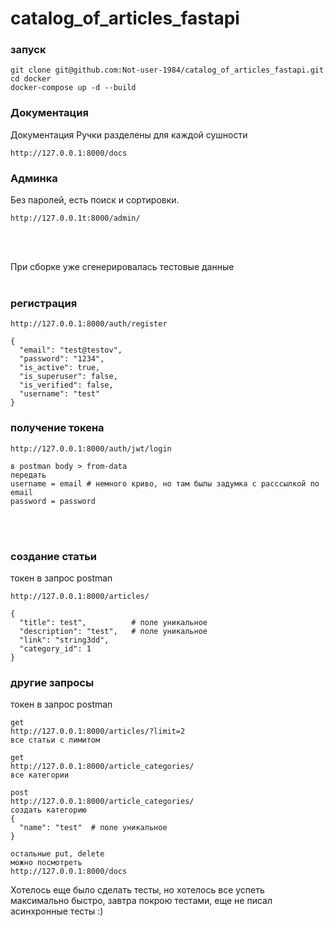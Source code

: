 # catalog_of_articles_fastapi
### запуск
```
git clone git@github.com:Not-user-1984/catalog_of_articles_fastapi.git
cd docker
docker-compose up -d --build
```
### Документация 
Документация 
Ручки разделены для каждой сушности

```
http://127.0.0.1:8000/docs
```


### Админка
Без паролей, есть поиск и сортировки.

```
http://127.0.0.1t:8000/admin/
```
<br>
<br>


При сборке уже сгенерировалась тестовые данные 
<br>
<br>


### регистрация

```
http://127.0.0.1:8000/auth/register

{
  "email": "test@testov",
  "password": "1234",
  "is_active": true,
  "is_superuser": false,
  "is_verified": false,
  "username": "test"
}

```

### получение токена

```
http://127.0.0.1:8000/auth/jwt/login

в postman body > from-data
передать 
username = email # немного криво, но там былы задумка с расссылкой по email
password = password

```
<br>
<br>

### создание статьи

токен в запрос postman

```
http://127.0.0.1:8000/articles/

{
  "title": test",          # полe уникальнoe
  "description": "test",   # полe уникальнoe
  "link": "string3dd",
  "category_id": 1
}
```


### другие запросы 
токен в запрос postman

```
get
http://127.0.0.1:8000/articles/?limit=2 
все статьи с лимитом

get
http://127.0.0.1:8000/article_categories/
все категории

post
http://127.0.0.1:8000/article_categories/
создать категорию
{
  "name": "test"  # полe уникальнoe
}

остальные put, delete
можно посмотреть 
http://127.0.0.1:8000/docs
```

Хотелось еще было сделать тесты, но хотелось все успеть максимально быстро, завтра покрою тестами, еще не писал асинхронные тесты :)